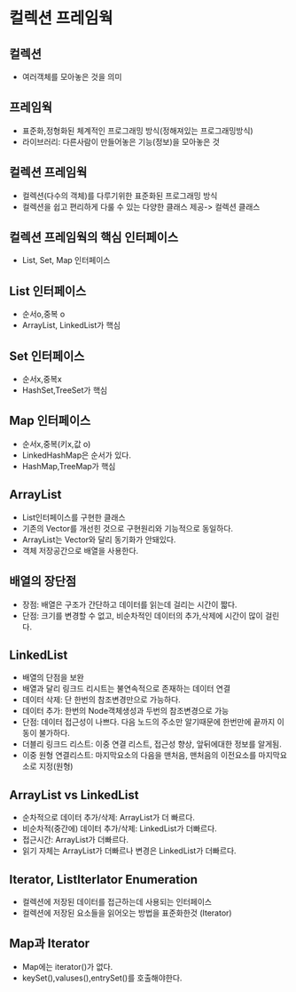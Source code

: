 # 컬렉션 프레임웍
## 컬렉션  
- 여러객체를 모아놓은 것을 의미  

## 프레임웍  
- 표준화,정형화된 체계적인 프로그래밍 방식(정해져있는 프로그래밍방식)  
- 라이브러리: 다른사람이 만들어놓은 기능(정보)을 모아놓은 것  

## 컬렉션 프레임웍  
- 컬렉션(다수의 객체)를 다루기위한 표준화된 프로그래밍 방식  
- 컬렉션을 쉽고 편리하게 다룰 수 있는 다양한 클래스 제공-> 컬렉션 클래스  

## 컬렉션 프레임웍의 핵심 인터페이스  
- List, Set, Map 인터페이스  


## List 인터페이스  
- 순서o,중복 o  
- ArrayList, LinkedList가 핵심  

## Set 인터페이스
- 순서x,중복x  
- HashSet,TreeSet가 핵심  

## Map 인터페이스  
- 순서x,중복(키x,값 o)  
- LinkedHashMap은 순서가 있다.  
- HashMap,TreeMap가 핵심  

## ArrayList  
- List인터페이스를 구현한 클래스  
- 기존의 Vector를 개선힌 것으로 구현원리와 기능적으로 동일하다.  
- ArrayList는 Vector와 달리 동기화가 안돼있다.  
- 객체 저장공간으로 배열을 사용한다.  

## 배열의 장단점 
- 장점: 배열은 구조가 간단하고 데이터를 읽는데 걸리는 시간이 짧다.  
- 단점: 크기를 변경할 수 없고, 비순차적인 데이터의 추가,삭제에 시간이 많이 걸린다.  

## LinkedList 
- 배열의 단점을 보완  
- 배열과 달리 링크드 리시트는 불연속적으로 존재하는 데이터 연결  
- 데이터 삭제: 단 한번의 참조변경만으로 가능하다.  
- 데이터 추가: 한번의 Node객체생성과 두번의 참조변경으로 가능  
- 단점: 데이터 접근성이 나쁘다. 다음 노드의 주소만 알기때문에 한번만에 끝까지 이동이 불가하다.  
- 더블리 링크드 리스트: 이중 연결 리스트, 접근성 향상, 앞뒤에대한 정보를 알게됨.  
- 이중 원형 연결리스트: 마지막요소의 다음을 맨처음, 맨처음의 이전요소를 마지막요소로 지정(원형)  

## ArrayList vs LinkedList 
- 순차적으로 데이터 추가/삭제: ArrayList가 더 빠르다.  
- 비순차적(중간에) 데이터 추가/삭제: LinkedList가 더빠르다.  
- 접근시간: ArrayList가 더빠르다.  
- 읽기 자체는 ArrayList가 더빠르나 변경은 LinkedList가 더빠르다.  

 ## Iterator, ListIterlator Enumeration  
 - 컬렉션에 저장된 데이터를 접근하는데 사용되는 인터페이스  
 - 컬렉션에 저장된 요소들을 읽어오는 방법을 표준화한것 (Iterator)  
 
 ## Map과 Iterator  
 - Map에는 iterator()가 없다.  
 - keySet(),valuses(),entrySet()를 호출해야한다.  















